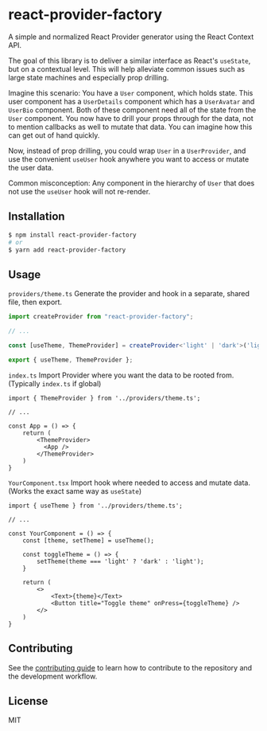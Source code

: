 # react-provider-factory

A simple and normalized React Provider generator using the React Context API.

The goal of this library is to deliver a similar interface as React's `useState`, but on a contextual level. This will help alleviate common issues such as large state machines and especially prop drilling. 

Imagine this scenario: You have a `User` component, which holds state. This user component has a `UserDetails` component which has a `UserAvatar` and `UserBio` component. Both of these component need all of the state from the `User` component. You now have to drill your props through for the data, not to mention callbacks as well to mutate that data. You can imagine how this can get out of hand quickly. 

Now, instead of prop drilling, you could wrap `User` in a `UserProvider`, and use the convenient `useUser` hook anywhere you want to access or mutate the user data. 

Common misconception: Any component in the hierarchy of `User` that does not use the `useUser` hook will not re-render.

## Installation

```sh
$ npm install react-provider-factory
# or
$ yarn add react-provider-factory
```

## Usage

`providers/theme.ts`
Generate the provider and hook in a separate, shared file, then export.
```ts
import createProvider from "react-provider-factory";

// ...

const [useTheme, ThemeProvider] = createProvider<'light' | 'dark'>('light');

export { useTheme, ThemeProvider };
```

`index.ts`
Import Provider where you want the data to be rooted from. (Typically `index.ts` if global)
```tsx
import { ThemeProvider } from '../providers/theme.ts';

// ...

const App = () => {
    return (
        <ThemeProvider>
          <App />
        </ThemeProvider>
    )
}
```

`YourComponent.tsx`
Import hook where needed to access and mutate data. (Works the exact same way as `useState`)
```tsx
import { useTheme } from '../providers/theme.ts';

// ...

const YourComponent = () => {
    const [theme, setTheme] = useTheme();

    const toggleTheme = () => {
        setTheme(theme === 'light' ? 'dark' : 'light');
    }

    return (
        <>
            <Text>{theme}</Text>
            <Button title="Toggle theme" onPress={toggleTheme} />
        </>
    )
}
```

## Contributing

See the [contributing guide](CONTRIBUTING.md) to learn how to contribute to the repository and the development workflow.

## License

MIT
